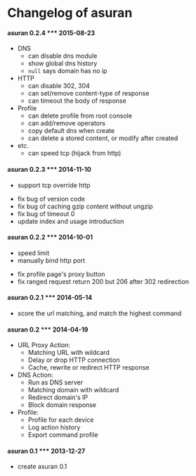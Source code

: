 Changelog of asuran 
=========

#### asuran 0.2.4 *** 2015-08-23
+ DNS
    + can disable dns module
    + show global dns history
    + `null` says domain has no ip
+ HTTP
    + can disable 302, 304
    + can set/remove content-type of response 
    + can timeout the body of response
+ Profile
    + can delete profile from root console
    + can add/remove operators
    + copy default dns when create
    + can delete a stored content, or modify after created
+ etc.
    + can speed tcp (hijack from http)


#### asuran 0.2.3 *** 2014-11-10
+ support tcp override http
* fix bug of version code
* fix bug of caching gzip content without ungzip
* fix bug of timeout 0
* update index and usage introduction


#### asuran 0.2.2 *** 2014-10-01
+ speed limit
+ manually bind http port
* fix profile page's proxy button
* fix ranged request return 200 but 206 after 302 redirection


#### asuran 0.2.1 *** 2014-05-14
+ score the url matching, and match the highest command


#### asuran 0.2 *** 2014-04-19
+   URL Proxy Action:  
    *   Matching URL with wildcard  
    *   Delay or drop HTTP connection  
    *   Cache, rewrite or redirect HTTP response  
+   DNS Action:  
    *   Run as DNS server  
    *   Matching domain with wildcard  
    *   Redirect domain's IP  
    *   Block domain response  
+   Profile:  
    *   Profile for each device  
    *   Log action history  
    *   Export command profile  


#### asuran 0.1 *** 2013-12-27
+ create asuran 0.1

